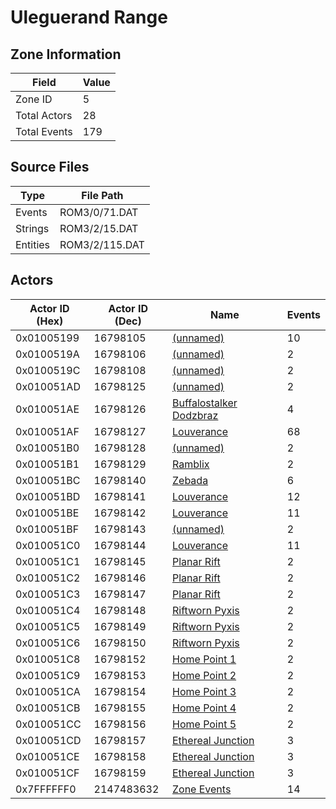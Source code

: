 # Uleguerand Range

## Zone Information

| Field        |   Value |
|--------------|---------|
| Zone ID      |       5 |
| Total Actors |      28 |
| Total Events |     179 |

## Source Files

| Type     | File Path      |
|----------|----------------|
| Events   | ROM3/0/71.DAT  |
| Strings  | ROM3/2/15.DAT  |
| Entities | ROM3/2/115.DAT |

## Actors

| Actor ID (Hex)   |   Actor ID (Dec) | Name                                                                     |   Events |
|------------------|------------------|--------------------------------------------------------------------------|----------|
| 0x01005199       |         16798105 | [(unnamed)](./16798105.md)                                               |       10 |
| 0x0100519A       |         16798106 | [(unnamed)](./16798106.md)                                               |        2 |
| 0x0100519C       |         16798108 | [(unnamed)](./16798108.md)                                               |        2 |
| 0x010051AD       |         16798125 | [(unnamed)](./16798125.md)                                               |        2 |
| 0x010051AE       |         16798126 | [Buffalostalker Dodzbraz](./16798126%20-%20Buffalostalker%20Dodzbraz.md) |        4 |
| 0x010051AF       |         16798127 | [Louverance](./16798127%20-%20Louverance.md)                             |       68 |
| 0x010051B0       |         16798128 | [(unnamed)](./16798128.md)                                               |        2 |
| 0x010051B1       |         16798129 | [Ramblix](./16798129%20-%20Ramblix.md)                                   |        2 |
| 0x010051BC       |         16798140 | [Zebada](./16798140%20-%20Zebada.md)                                     |        6 |
| 0x010051BD       |         16798141 | [Louverance](./16798141%20-%20Louverance.md)                             |       12 |
| 0x010051BE       |         16798142 | [Louverance](./16798142%20-%20Louverance.md)                             |       11 |
| 0x010051BF       |         16798143 | [(unnamed)](./16798143.md)                                               |        2 |
| 0x010051C0       |         16798144 | [Louverance](./16798144%20-%20Louverance.md)                             |       11 |
| 0x010051C1       |         16798145 | [Planar Rift](./16798145%20-%20Planar%20Rift.md)                         |        2 |
| 0x010051C2       |         16798146 | [Planar Rift](./16798146%20-%20Planar%20Rift.md)                         |        2 |
| 0x010051C3       |         16798147 | [Planar Rift](./16798147%20-%20Planar%20Rift.md)                         |        2 |
| 0x010051C4       |         16798148 | [Riftworn Pyxis](./16798148%20-%20Riftworn%20Pyxis.md)                   |        2 |
| 0x010051C5       |         16798149 | [Riftworn Pyxis](./16798149%20-%20Riftworn%20Pyxis.md)                   |        2 |
| 0x010051C6       |         16798150 | [Riftworn Pyxis](./16798150%20-%20Riftworn%20Pyxis.md)                   |        2 |
| 0x010051C8       |         16798152 | [Home Point 1](./16798152%20-%20Home%20Point%201.md)                     |        2 |
| 0x010051C9       |         16798153 | [Home Point 2](./16798153%20-%20Home%20Point%202.md)                     |        2 |
| 0x010051CA       |         16798154 | [Home Point 3](./16798154%20-%20Home%20Point%203.md)                     |        2 |
| 0x010051CB       |         16798155 | [Home Point 4](./16798155%20-%20Home%20Point%204.md)                     |        2 |
| 0x010051CC       |         16798156 | [Home Point 5](./16798156%20-%20Home%20Point%205.md)                     |        2 |
| 0x010051CD       |         16798157 | [Ethereal Junction](./16798157%20-%20Ethereal%20Junction.md)             |        3 |
| 0x010051CE       |         16798158 | [Ethereal Junction](./16798158%20-%20Ethereal%20Junction.md)             |        3 |
| 0x010051CF       |         16798159 | [Ethereal Junction](./16798159%20-%20Ethereal%20Junction.md)             |        3 |
| 0x7FFFFFF0       |       2147483632 | [Zone Events](./Zone%20Events.md)                                        |       14 |